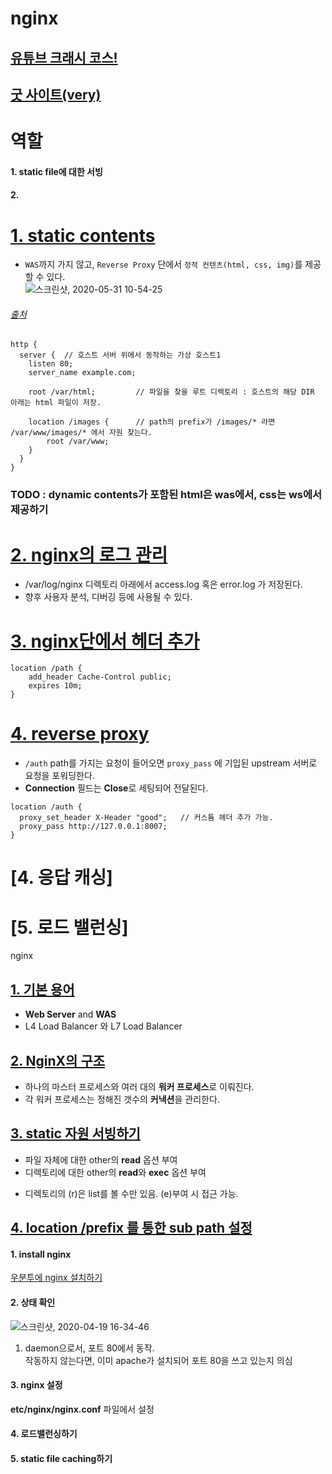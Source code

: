 # nginx  

## [유튜브 크래시 코스!](https://www.youtube.com/watch?v=WC2-hNNBWII&t=2629s)  
## [굿 사이트(very)](https://velog.io/@minholee_93/Nginx-Worker-Process-6jk61i2gmm)  

# 역할  
#### 1. static file에 대한 서빙  
#### 2. 


# [1. static contents](/docs/s.md)  
* `WAS`까지 가지 않고, `Reverse Proxy` 단에서 `정적 컨텐츠(html, css, img)`를 제공할 수 있다.  
![스크린샷, 2020-05-31 10-54-25](https://user-images.githubusercontent.com/62331555/83342681-23574880-a32d-11ea-8431-0e2100558c42.png)  
###### [출처](https://medium.com/@francoisromain/setup-node-js-apache-nginx-reverse-proxy-with-docker-1f5a5cb3e71e)  

```
http {
  server {  // 호스트 서버 위에서 동작하는 가상 호스트1
    listen 80;
    server_name example.com;
  
    root /var/html;         // 파일을 찾을 루트 디렉토리 : 호스트의 해당 DIR 아래는 html 파일이 저장.
  
    location /images {      // path의 prefix가 /images/* 라면 /var/www/images/* 에서 자원 찾는다.
        root /var/www;    
    }
  }
}
```

### TODO : dynamic contents가 포함된 html은 was에서, css는 ws에서 제공하기  

# [2. nginx의 로그 관리](/master/docs/l.md)  
* /var/log/nginx 디렉토리 아래에서 access.log 혹은 error.log 가 저장된다.  
* 향후 사용자 분석, 디버깅 등에 사용될 수 있다.  

# [3. nginx단에서 헤더 추가](/master/docs/h.md)  
```
location /path {
    add_header Cache-Control public;
    expires 10m;
}
```
# [4. reverse proxy](/master/docs/r.md)  
* `/auth` path를 가지는 요청이 들어오면 `proxy_pass` 에 기입된 upstream 서버로 요청을 포워딩한다.  
* **Connection** 필드는 **Close**로 세팅되어 전달된다.  

```
location /auth {
  proxy_set_header X-Header "good";   // 커스튬 헤더 추가 가능.
  proxy_pass http://127.0.0.1:8007;
}
```

# [4. 응답 캐싱]  
# [5. 로드 밸런싱]  





























nginx
## [1. 기본 용어](/all/what.md)  
* **Web Server** and **WAS**
* L4 Load Balancer 와 L7 Load Balancer  

## [2. NginX의 구조](/all/tuto.md)  
* 하나의 마스터 프로세스와 여러 대의 **워커 프로세스**로 이뤄진다.  
* 각 워커 프로세스는 정해진 갯수의 **커낵션**을 관리한다.  

## [3. static 자원 서빙하기](/all/ws.md)  
* 파일 자체에 대한 other의 **read** 옵션 부여  
* 디렉토리에 대한 other의 **read**와 **exec** 옵션 부여  
- 디렉토리의 (r)은 list를 볼 수만 있음. (e)부여 시 접근 가능.  

## [4. location /prefix 를 통한 sub path 설정](/all/sub.md)  




#### 1. install nginx 
[우분투에 nginx 설치하기](https://www.digitalocean.com/community/tutorials/how-to-install-nginx-on-ubuntu-18-04)  

#### 2. 상태 확인  

![스크린샷, 2020-04-19 16-34-46](https://user-images.githubusercontent.com/62331555/79682267-b8a9ec00-825b-11ea-9484-d1053b03edb2.png)  

1. daemon으로서, 포트 80에서 동작.  
작동하지 않는다면, 이미 apache가 설치되어 포트 80을 쓰고 있는지 의심  

#### 3. nginx 설정  

**etc/nginx/nginx.conf** 파일에서 설정  

#### 4. 로드밸런싱하기  
[](https://kamang-it.tistory.com/entry/WebServernginxnginx%EB%A1%9C-%EB%A1%9C%EB%93%9C%EB%B0%B8%EB%9F%B0%EC%8B%B1-%ED%95%98%EA%B8%B0)  


#### 5. static file caching하기  



